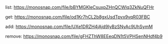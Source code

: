 list:
https://monosnap.com/file/bBYMGKleCsuxpZHnQCWIq3ZkNuQFHr

get:
https://monosnap.com/file/od1Kr7hCL2b8gxUsdTpvx9vqR03FBC

add:
https://monosnap.com/file/UXe1DRZH4jAjd9IyBzSNyAc9UhSymM

remove:
https://monosnap.com/file/gFHZThW8EEeqDN1t5VPHSenNHdf4b9
